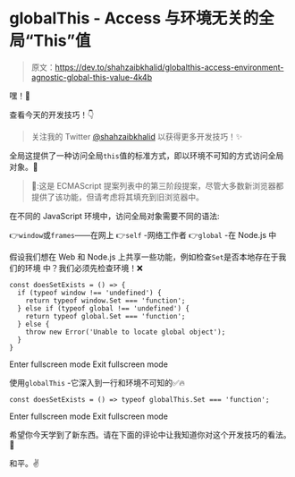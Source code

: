 # globalThis - Access 与环境无关的全局“This”值

> 原文：<https://dev.to/shahzaibkhalid/globalthis-access-environment-agnostic-global-this-value-4k4b>

嘿！👋

查看今天的开发技巧！👇

> 关注我的 Twitter [@shahzaibkhalid](https://www.twitter.com/shahzaibkhalid) 以获得更多开发技巧！✨

全局这提供了一种访问全局`this`值的标准方式，即以环境不可知的方式访问全局对象。🚀

> 🛑:这是 ECMAScript 提案列表中的第三阶段提案，尽管大多数新浏览器都提供了该功能，但请考虑将其填充到旧浏览器中。

在不同的 JavaScript 环境中，访问全局对象需要不同的语法:

👉`window`或`frames`——在网上
👉`self` -网络工作者
👉`global` -在 Node.js 中

假设我们想在 Web 和 Node.js 上共享一些功能，例如检查`Set`是否本地存在于我们的环境
中？我们必须先检查环境！❌

```
const doesSetExists = () => {
  if (typeof window !== 'undefined') {
    return typeof window.Set === 'function';
  } else if (typeof global !== 'undefined') {
    return typeof global.Set === 'function';
  } else {
    throw new Error('Unable to locate global object');
  }
} 
```

Enter fullscreen mode Exit fullscreen mode

使用`globalThis` -它深入到一行和环境不可知的✅🔥

```
const doesSetExists = () => typeof globalThis.Set === 'function'; 
```

Enter fullscreen mode Exit fullscreen mode

希望你今天学到了新东西。请在下面的评论中让我知道你对这个开发技巧的看法。👀

和平。✌️